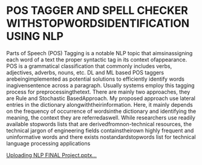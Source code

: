 # **POS TAGGER AND SPELL CHECKER WITHSTOPWORDSIDENTIFICATION USING NLP**

Parts of Speech (POS) Tagging is a notable NLP topic that aimsinassigning each word of a text the proper syntactic tag in its context ofappearance. POS is a grammatical classification that commonly includes verbs, adjectives, adverbs, nouns, etc. DL and ML based POS taggers arebeingimplemented as potential solutions to efficiently identify words inagivensentence across a paragraph. Usually systems employ this tagging process for preprocessingthetext. There are mainly two approaches, they are Rule and Stochastic BasedApproach. My proposed approach use lateral entries in the dictionary alongwiththeirinformation. Here, it mainly depends on the frequency of occurrence of wordsinthe dictionary and identifying the meaning, the context they are referredaswell. While researchers use readily available stopwords lists that are derivedfromnon-technical resources, the technical jargon of engineering fields containstheirown highly frequent and uninformative words and there exists nostandardstopwords list for technical language processing applications

[Uploading NLP FINAL Project.pptx…]()
